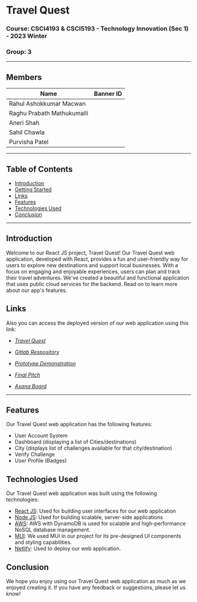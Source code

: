 # **Travel Quest**

### **Course:** CSCI4193 & CSCI5193 - Technology Innovation (Sec 1) - 2023 Winter
### **Group:** 3
--- 

## **Members**
| Name | Banner ID |
| ----------- | ----------- |
| Rahul Ashokkumar Macwan 
| Raghu Prabath Mathukumalli 
| Aneri Shah 
| Sahil Chawla 
| Purvisha Patel

---
## Table of Contents
- [Introduction](#introduction)
- [Getting Started](#getting-started)
- [Links](#links)
- [Features](#features)
- [Technologies Used](#technologies-used)
- [Conclusion](#conclusion)

---

## **Introduction**

Welcome to our React JS project, Travel Quest! Our Travel Quest web application, developed with React, provides a fun and user-friendly way for users to explore new destinations and support local businesses. With a focus on engaging and enjoyable experiences, users can plan and track their travel adventures. We've created a beautiful and functional application that uses public cloud services for the backend. Read on to learn more about our app's features.

## **Links**

Also you can access the deployed version of our web application using this link: 

- *[Travel Quest](https://deft-cupcake-92e3bf.netlify.app)*

- *[Gitlab Respository](https://git.cs.dal.ca/avshah/csci5193_technology_innovation_group3/-/tree/development)*

- *[Prototype Demonstration](https://www.youtube.com/watch?v=LmDaDbqvCJg)*

- *[Final Pitch](https://www.youtube.com/watch?v=t3-S8-BcHtY)*

- *[Asana Board](https://app.asana.com/0/1203912969603913/1203912969603913)*


---
## **Features**

Our Travel Quest web application has the following features:

+ User Account System
+ Dashboard (displaying a list of Cities/destinations)
+ City (displays list of challenges available for that city/destination)
+ Verify Challenge
+ User Profile (Badges)

## Technologies Used

Our Travel Quest web application was built using the following technologies:

- [React JS](https://legacy.reactjs.org/): Used for building user interfaces for our web application
- [Node JS](https://nodejs.org/en): Used for building scalable, server-side applications
- [AWS](https://aws.amazon.com/): AWS with DynamoDB is used for scalable and high-performance NoSQL database management.
- [MUI](https://mui.com/): We used MUI in our project for its pre-designed UI components and styling capabilities.
- [Netlify](https://www.netlify.com/): Used to deploy our web application.

## Conclusion

We hope you enjoy using our Travel Quest web application as much as we enjoyed creating it. If you have any feedback or suggestions, please let us know!
